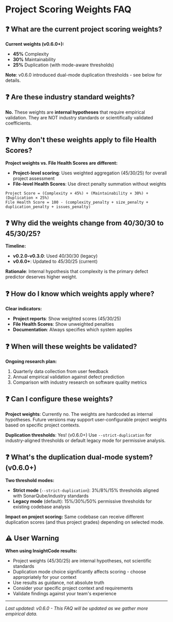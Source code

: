 # Project Scoring Weights FAQ

## ❓ What are the current project scoring weights?

**Current weights (v0.6.0+):**
- **45%** Complexity 
- **30%** Maintainability
- **25%** Duplication (with mode-aware thresholds)

**Note**: v0.6.0 introduced dual-mode duplication thresholds - see below for details.

## ❓ Are these industry standard weights?

**No.** These weights are **internal hypotheses** that require empirical validation. They are NOT industry standards or scientifically validated coefficients.

## ❓ Why don't these weights apply to file Health Scores?

**Project weights vs. File Health Scores are different:**

- **Project-level scoring**: Uses weighted aggregation (45/30/25) for overall project assessment
- **File-level Health Scores**: Use direct penalty summation without weights

```
Project Score = (Complexity × 45%) + (Maintainability × 30%) + (Duplication × 25%)
File Health Score = 100 - (complexity_penalty + size_penalty + duplication_penalty + issues_penalty)
```

## ❓ Why did the weights change from 40/30/30 to 45/30/25?

**Timeline:**
- **v0.2.0-v0.3.0**: Used 40/30/30 (legacy)
- **v0.6.0+**: Updated to 45/30/25 (current)

**Rationale**: Internal hypothesis that complexity is the primary defect predictor deserves higher weight.

## ❓ How do I know which weights apply where?

**Clear indicators:**
- **Project reports**: Show weighted scores (45/30/25)
- **File Health Scores**: Show unweighted penalties
- **Documentation**: Always specifies which system applies

## ❓ When will these weights be validated?

**Ongoing research plan:**
1. Quarterly data collection from user feedback
2. Annual empirical validation against defect prediction
3. Comparison with industry research on software quality metrics

## ❓ Can I configure these weights?

**Project weights**: Currently no. The weights are hardcoded as internal hypotheses. Future versions may support user-configurable project weights based on specific project contexts.

**Duplication thresholds**: Yes! (v0.6.0+) Use `--strict-duplication` for industry-aligned thresholds or default legacy mode for permissive analysis.

## ❓ What's the duplication dual-mode system? (v0.6.0+)

**Two threshold modes:**
- **Strict mode** (`--strict-duplication`): 3%/8%/15% thresholds aligned with SonarQube/industry standards  
- **Legacy mode** (default): 15%/30%/50% permissive thresholds for existing codebase analysis

**Impact on project scoring:**
Same codebase can receive different duplication scores (and thus project grades) depending on selected mode.

## ⚠️ User Warning

**When using InsightCode results:**
- Project weights (45/30/25) are internal hypotheses, not scientific standards
- Duplication mode choice significantly affects scoring - choose appropriately for your context
- Use results as guidance, not absolute truth
- Consider your specific project context and requirements
- Validate findings against your team's experience

---

*Last updated: v0.6.0 - This FAQ will be updated as we gather more empirical data.*
